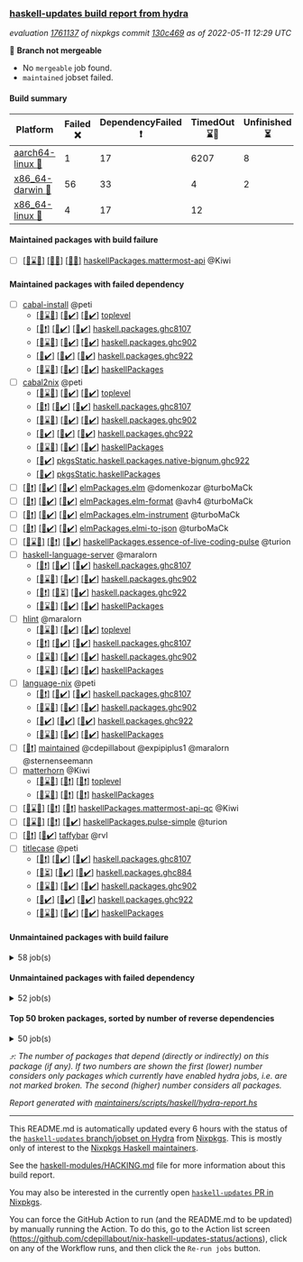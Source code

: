 ### [haskell-updates build report from hydra](https://hydra.nixos.org/jobset/nixpkgs/haskell-updates)
*evaluation [1761137](https://hydra.nixos.org/eval/1761137) of nixpkgs commit [130c469](https://github.com/NixOS/nixpkgs/commits/130c469a35d5535a731a4d3d516e78dd4ffb030b) as of 2022-05-11 12:29 UTC*

:red_circle: **Branch not mergeable**
  * No `mergeable` job found.
  * `maintained` jobset failed.

#### Build summary

 | Platform | Failed :x: | DependencyFailed :heavy_exclamation_mark: | TimedOut :hourglass::no_entry_sign: | Unfinished :hourglass_flowing_sand: | Success :heavy_check_mark: | 
 | --- | --- | --- | --- | --- | --- | 
 | [aarch64-linux :iphone:](https://hydra.nixos.org/eval/1761137?filter=.aarch64-linux) | 1 | 17 | 6207 | 8 | 73 | 
 | [x86_64-darwin :apple:](https://hydra.nixos.org/eval/1761137?filter=.x86_64-darwin) | 56 | 33 | 4 | 2 | 6128 | 
 | [x86_64-linux :penguin:](https://hydra.nixos.org/eval/1761137?filter=.x86_64-linux) | 4 | 17 | 12 |  | 6275 | 
#### Maintained packages with build failure
- [ ] [[:iphone::hourglass::no_entry_sign:]](https://hydra.nixos.org/build/176338154) [[:apple::x:]](https://hydra.nixos.org/build/176332888) [[:penguin::x:]](https://hydra.nixos.org/build/176332637) [haskellPackages.mattermost-api](https://hydra.nixos.org/eval/1761137?filter=haskellPackages.mattermost-api) @Kiwi
#### Maintained packages with failed dependency
- [ ] [cabal-install](https://hydra.nixos.org/eval/1761137?filter=cabal-install) @peti
  - [[:iphone::hourglass::no_entry_sign:]](https://hydra.nixos.org/build/176339320) [[:apple::heavy_check_mark:]](https://hydra.nixos.org/build/176336361) [[:penguin::heavy_check_mark:]](https://hydra.nixos.org/build/176337876) [toplevel](https://hydra.nixos.org/eval/1761137?filter=cabal-install)
  - [[:iphone::heavy_exclamation_mark:]](https://hydra.nixos.org/build/176347679) [[:apple::heavy_check_mark:]](https://hydra.nixos.org/build/176345673) [[:penguin::heavy_check_mark:]](https://hydra.nixos.org/build/176337904) [haskell.packages.ghc8107](https://hydra.nixos.org/eval/1761137?filter=haskell.packages.ghc8107.cabal-install)
  - [[:iphone::hourglass::no_entry_sign:]](https://hydra.nixos.org/build/176343765) [[:apple::heavy_check_mark:]](https://hydra.nixos.org/build/176345590) [[:penguin::heavy_check_mark:]](https://hydra.nixos.org/build/176347631) [haskell.packages.ghc902](https://hydra.nixos.org/eval/1761137?filter=haskell.packages.ghc902.cabal-install)
  - [[:iphone::heavy_check_mark:]](https://hydra.nixos.org/build/176345249) [[:apple::heavy_check_mark:]](https://hydra.nixos.org/build/176347023) [[:penguin::heavy_check_mark:]](https://hydra.nixos.org/build/176341914) [haskell.packages.ghc922](https://hydra.nixos.org/eval/1761137?filter=haskell.packages.ghc922.cabal-install)
  - [[:iphone::hourglass::no_entry_sign:]](https://hydra.nixos.org/build/176341809) [[:apple::heavy_check_mark:]](https://hydra.nixos.org/build/176335090) [[:penguin::heavy_check_mark:]](https://hydra.nixos.org/build/176348292) [haskellPackages](https://hydra.nixos.org/eval/1761137?filter=haskellPackages.cabal-install)
- [ ] [cabal2nix](https://hydra.nixos.org/eval/1761137?filter=cabal2nix) @peti
  - [[:iphone::hourglass::no_entry_sign:]](https://hydra.nixos.org/build/176338995) [[:apple::heavy_check_mark:]](https://hydra.nixos.org/build/176338620) [[:penguin::heavy_check_mark:]](https://hydra.nixos.org/build/176344414) [toplevel](https://hydra.nixos.org/eval/1761137?filter=cabal2nix)
  - [[:iphone::heavy_exclamation_mark:]](https://hydra.nixos.org/build/176330312) [[:apple::heavy_check_mark:]](https://hydra.nixos.org/build/176338728) [[:penguin::heavy_check_mark:]](https://hydra.nixos.org/build/176337600) [haskell.packages.ghc8107](https://hydra.nixos.org/eval/1761137?filter=haskell.packages.ghc8107.cabal2nix)
  - [[:iphone::hourglass::no_entry_sign:]](https://hydra.nixos.org/build/176342820) [[:apple::heavy_check_mark:]](https://hydra.nixos.org/build/176348039) [[:penguin::heavy_check_mark:]](https://hydra.nixos.org/build/176346966) [haskell.packages.ghc902](https://hydra.nixos.org/eval/1761137?filter=haskell.packages.ghc902.cabal2nix)
  - [[:iphone::heavy_check_mark:]](https://hydra.nixos.org/build/176338584) [[:apple::heavy_check_mark:]](https://hydra.nixos.org/build/176343542) [[:penguin::heavy_check_mark:]](https://hydra.nixos.org/build/176330387) [haskell.packages.ghc922](https://hydra.nixos.org/eval/1761137?filter=haskell.packages.ghc922.cabal2nix)
  - [[:iphone::hourglass::no_entry_sign:]](https://hydra.nixos.org/build/176334283) [[:apple::heavy_check_mark:]](https://hydra.nixos.org/build/176337792) [[:penguin::heavy_check_mark:]](https://hydra.nixos.org/build/176344569) [haskellPackages](https://hydra.nixos.org/eval/1761137?filter=haskellPackages.cabal2nix)
  -   [[:penguin::heavy_check_mark:]](https://hydra.nixos.org/build/176345092) [pkgsStatic.haskell.packages.native-bignum.ghc922](https://hydra.nixos.org/eval/1761137?filter=pkgsStatic.haskell.packages.native-bignum.ghc922.cabal2nix)
  -   [[:penguin::heavy_check_mark:]](https://hydra.nixos.org/build/176331153) [pkgsStatic.haskellPackages](https://hydra.nixos.org/eval/1761137?filter=pkgsStatic.haskellPackages.cabal2nix)
- [ ] [[:iphone::heavy_exclamation_mark:]](https://hydra.nixos.org/build/176330483) [[:apple::heavy_check_mark:]](https://hydra.nixos.org/build/176343202) [[:penguin::heavy_check_mark:]](https://hydra.nixos.org/build/176337405) [elmPackages.elm](https://hydra.nixos.org/eval/1761137?filter=elmPackages.elm) @domenkozar @turboMaCk
- [ ] [[:iphone::heavy_exclamation_mark:]](https://hydra.nixos.org/build/176336785) [[:apple::heavy_check_mark:]](https://hydra.nixos.org/build/176338992) [[:penguin::heavy_check_mark:]](https://hydra.nixos.org/build/176330568) [elmPackages.elm-format](https://hydra.nixos.org/eval/1761137?filter=elmPackages.elm-format) @avh4 @turboMaCk
- [ ] [[:iphone::heavy_exclamation_mark:]](https://hydra.nixos.org/build/176336358) [[:apple::heavy_check_mark:]](https://hydra.nixos.org/build/176334990) [[:penguin::heavy_check_mark:]](https://hydra.nixos.org/build/176347661) [elmPackages.elm-instrument](https://hydra.nixos.org/eval/1761137?filter=elmPackages.elm-instrument) @turboMaCk
- [ ] [[:iphone::heavy_exclamation_mark:]](https://hydra.nixos.org/build/176345690) [[:apple::heavy_check_mark:]](https://hydra.nixos.org/build/176337503) [[:penguin::heavy_check_mark:]](https://hydra.nixos.org/build/176332330) [elmPackages.elmi-to-json](https://hydra.nixos.org/eval/1761137?filter=elmPackages.elmi-to-json) @turboMaCk
- [ ] [[:iphone::hourglass::no_entry_sign:]](https://hydra.nixos.org/build/176346186) [[:apple::heavy_exclamation_mark:]](https://hydra.nixos.org/build/176341577) [[:penguin::heavy_check_mark:]](https://hydra.nixos.org/build/176338688) [haskellPackages.essence-of-live-coding-pulse](https://hydra.nixos.org/eval/1761137?filter=haskellPackages.essence-of-live-coding-pulse) @turion
- [ ] [haskell-language-server](https://hydra.nixos.org/eval/1761137?filter=haskell-language-server) @maralorn
  - [[:iphone::heavy_exclamation_mark:]](https://hydra.nixos.org/build/176331885) [[:apple::heavy_check_mark:]](https://hydra.nixos.org/build/176330771) [[:penguin::heavy_check_mark:]](https://hydra.nixos.org/build/176338426) [haskell.packages.ghc8107](https://hydra.nixos.org/eval/1761137?filter=haskell.packages.ghc8107.haskell-language-server)
  - [[:iphone::hourglass::no_entry_sign:]](https://hydra.nixos.org/build/176344964) [[:apple::heavy_check_mark:]](https://hydra.nixos.org/build/176340047) [[:penguin::heavy_check_mark:]](https://hydra.nixos.org/build/176348523) [haskell.packages.ghc902](https://hydra.nixos.org/eval/1761137?filter=haskell.packages.ghc902.haskell-language-server)
  - [[:iphone::heavy_exclamation_mark:]](https://hydra.nixos.org/build/176342013) [[:apple::hourglass_flowing_sand:]](https://hydra.nixos.org/build/176333124) [[:penguin::heavy_check_mark:]](https://hydra.nixos.org/build/176343063) [haskell.packages.ghc922](https://hydra.nixos.org/eval/1761137?filter=haskell.packages.ghc922.haskell-language-server)
  - [[:iphone::hourglass::no_entry_sign:]](https://hydra.nixos.org/build/176336932) [[:apple::heavy_check_mark:]](https://hydra.nixos.org/build/176335485) [[:penguin::heavy_check_mark:]](https://hydra.nixos.org/build/176345039) [haskellPackages](https://hydra.nixos.org/eval/1761137?filter=haskellPackages.haskell-language-server)
- [ ] [hlint](https://hydra.nixos.org/eval/1761137?filter=hlint) @maralorn
  - [[:iphone::hourglass::no_entry_sign:]](https://hydra.nixos.org/build/176343562) [[:apple::heavy_check_mark:]](https://hydra.nixos.org/build/176337300) [[:penguin::heavy_check_mark:]](https://hydra.nixos.org/build/176339704) [toplevel](https://hydra.nixos.org/eval/1761137?filter=hlint)
  - [[:iphone::heavy_exclamation_mark:]](https://hydra.nixos.org/build/176332128) [[:apple::heavy_check_mark:]](https://hydra.nixos.org/build/176342399) [[:penguin::heavy_check_mark:]](https://hydra.nixos.org/build/176334206) [haskell.packages.ghc8107](https://hydra.nixos.org/eval/1761137?filter=haskell.packages.ghc8107.hlint)
  - [[:iphone::hourglass::no_entry_sign:]](https://hydra.nixos.org/build/176348404) [[:apple::heavy_check_mark:]](https://hydra.nixos.org/build/176335082) [[:penguin::heavy_check_mark:]](https://hydra.nixos.org/build/176343521) [haskell.packages.ghc902](https://hydra.nixos.org/eval/1761137?filter=haskell.packages.ghc902.hlint)
  - [[:iphone::hourglass::no_entry_sign:]](https://hydra.nixos.org/build/176336590) [[:apple::heavy_check_mark:]](https://hydra.nixos.org/build/176339816) [[:penguin::heavy_check_mark:]](https://hydra.nixos.org/build/176338609) [haskellPackages](https://hydra.nixos.org/eval/1761137?filter=haskellPackages.hlint)
- [ ] [language-nix](https://hydra.nixos.org/eval/1761137?filter=language-nix) @peti
  - [[:iphone::heavy_exclamation_mark:]](https://hydra.nixos.org/build/176347237) [[:apple::heavy_check_mark:]](https://hydra.nixos.org/build/176333372) [[:penguin::heavy_check_mark:]](https://hydra.nixos.org/build/176341262) [haskell.packages.ghc8107](https://hydra.nixos.org/eval/1761137?filter=haskell.packages.ghc8107.language-nix)
  - [[:iphone::hourglass::no_entry_sign:]](https://hydra.nixos.org/build/176342758) [[:apple::heavy_check_mark:]](https://hydra.nixos.org/build/176332022) [[:penguin::heavy_check_mark:]](https://hydra.nixos.org/build/176337521) [haskell.packages.ghc902](https://hydra.nixos.org/eval/1761137?filter=haskell.packages.ghc902.language-nix)
  - [[:iphone::heavy_check_mark:]](https://hydra.nixos.org/build/176330672) [[:apple::heavy_check_mark:]](https://hydra.nixos.org/build/176344789) [[:penguin::heavy_check_mark:]](https://hydra.nixos.org/build/176347357) [haskell.packages.ghc922](https://hydra.nixos.org/eval/1761137?filter=haskell.packages.ghc922.language-nix)
  - [[:iphone::hourglass::no_entry_sign:]](https://hydra.nixos.org/build/176347551) [[:apple::heavy_check_mark:]](https://hydra.nixos.org/build/176337933) [[:penguin::heavy_check_mark:]](https://hydra.nixos.org/build/176347337) [haskellPackages](https://hydra.nixos.org/eval/1761137?filter=haskellPackages.language-nix)
- [ ] [[:penguin::heavy_exclamation_mark:]](https://hydra.nixos.org/build/176346318) [maintained](https://hydra.nixos.org/eval/1761137?filter=maintained) @cdepillabout @expipiplus1 @maralorn @sternenseemann
- [ ] [matterhorn](https://hydra.nixos.org/eval/1761137?filter=matterhorn) @Kiwi
  - [[:iphone::hourglass::no_entry_sign:]](https://hydra.nixos.org/build/176340840) [[:apple::heavy_exclamation_mark:]](https://hydra.nixos.org/build/176347410) [[:penguin::heavy_exclamation_mark:]](https://hydra.nixos.org/build/176332460) [toplevel](https://hydra.nixos.org/eval/1761137?filter=matterhorn)
  - [[:iphone::hourglass::no_entry_sign:]](https://hydra.nixos.org/build/176347586) [[:apple::heavy_exclamation_mark:]](https://hydra.nixos.org/build/176331063) [[:penguin::heavy_exclamation_mark:]](https://hydra.nixos.org/build/176336814) [haskellPackages](https://hydra.nixos.org/eval/1761137?filter=haskellPackages.matterhorn)
- [ ] [[:iphone::hourglass::no_entry_sign:]](https://hydra.nixos.org/build/176341316) [[:apple::heavy_exclamation_mark:]](https://hydra.nixos.org/build/176338398) [[:penguin::heavy_exclamation_mark:]](https://hydra.nixos.org/build/176346340) [haskellPackages.mattermost-api-qc](https://hydra.nixos.org/eval/1761137?filter=haskellPackages.mattermost-api-qc) @Kiwi
- [ ] [[:iphone::hourglass::no_entry_sign:]](https://hydra.nixos.org/build/176331010) [[:apple::heavy_exclamation_mark:]](https://hydra.nixos.org/build/176347714) [[:penguin::heavy_check_mark:]](https://hydra.nixos.org/build/176348255) [haskellPackages.pulse-simple](https://hydra.nixos.org/eval/1761137?filter=haskellPackages.pulse-simple) @turion
- [ ] [[:iphone::heavy_exclamation_mark:]](https://hydra.nixos.org/build/176348552) [[:penguin::heavy_check_mark:]](https://hydra.nixos.org/build/176331790) [taffybar](https://hydra.nixos.org/eval/1761137?filter=taffybar) @rvl
- [ ] [titlecase](https://hydra.nixos.org/eval/1761137?filter=titlecase) @peti
  - [[:iphone::heavy_exclamation_mark:]](https://hydra.nixos.org/build/176338456) [[:apple::heavy_check_mark:]](https://hydra.nixos.org/build/176347176) [[:penguin::heavy_check_mark:]](https://hydra.nixos.org/build/176339773) [haskell.packages.ghc8107](https://hydra.nixos.org/eval/1761137?filter=haskell.packages.ghc8107.titlecase)
  - [[:iphone::hourglass_flowing_sand:]](https://hydra.nixos.org/build/176336899) [[:apple::heavy_check_mark:]](https://hydra.nixos.org/build/176341387) [[:penguin::heavy_check_mark:]](https://hydra.nixos.org/build/176333593) [haskell.packages.ghc884](https://hydra.nixos.org/eval/1761137?filter=haskell.packages.ghc884.titlecase)
  - [[:iphone::hourglass::no_entry_sign:]](https://hydra.nixos.org/build/176347587) [[:apple::heavy_check_mark:]](https://hydra.nixos.org/build/176339189) [[:penguin::heavy_check_mark:]](https://hydra.nixos.org/build/176335665) [haskell.packages.ghc902](https://hydra.nixos.org/eval/1761137?filter=haskell.packages.ghc902.titlecase)
  - [[:iphone::heavy_check_mark:]](https://hydra.nixos.org/build/176336011) [[:apple::heavy_check_mark:]](https://hydra.nixos.org/build/176330591) [[:penguin::heavy_check_mark:]](https://hydra.nixos.org/build/176331935) [haskell.packages.ghc922](https://hydra.nixos.org/eval/1761137?filter=haskell.packages.ghc922.titlecase)
  - [[:iphone::hourglass::no_entry_sign:]](https://hydra.nixos.org/build/176345975) [[:apple::heavy_check_mark:]](https://hydra.nixos.org/build/176344888) [[:penguin::heavy_check_mark:]](https://hydra.nixos.org/build/176336556) [haskellPackages](https://hydra.nixos.org/eval/1761137?filter=haskellPackages.titlecase)
#### Unmaintained packages with build failure
<details><summary>58 job(s) </summary>

- [ ] [[:iphone::hourglass::no_entry_sign:]](https://hydra.nixos.org/build/176330774) [[:apple::x:]](https://hydra.nixos.org/build/176336159) [[:penguin::heavy_check_mark:]](https://hydra.nixos.org/build/176338235) [haskellPackages.di-core](https://hydra.nixos.org/eval/1761137?filter=haskellPackages.di-core)  :arrow_heading_up: 8 | 11
- [ ] [[:iphone::hourglass::no_entry_sign:]](https://hydra.nixos.org/build/176342291) [[:apple::x:]](https://hydra.nixos.org/build/176340114) [[:penguin::heavy_check_mark:]](https://hydra.nixos.org/build/176339691) [haskellPackages.free-vector-spaces](https://hydra.nixos.org/eval/1761137?filter=haskellPackages.free-vector-spaces)  :arrow_heading_up: 1 | 7
- [ ] [[:iphone::hourglass::no_entry_sign:]](https://hydra.nixos.org/build/176330296) [[:apple::heavy_check_mark:]](https://hydra.nixos.org/build/176343548) [[:penguin::x:]](https://hydra.nixos.org/build/176336948) [haskellPackages.invertible](https://hydra.nixos.org/eval/1761137?filter=haskellPackages.invertible)  :arrow_heading_up: 1 | 5
- [ ] [[:iphone::hourglass::no_entry_sign:]](https://hydra.nixos.org/build/176344890) [[:apple::x:]](https://hydra.nixos.org/build/176348741) [[:penguin::heavy_check_mark:]](https://hydra.nixos.org/build/176333564) [haskellPackages.easytensor](https://hydra.nixos.org/eval/1761137?filter=haskellPackages.easytensor)  :arrow_heading_up: 1 | 1
- [ ] [[:iphone::hourglass::no_entry_sign:]](https://hydra.nixos.org/build/176338566) [[:apple::x:]](https://hydra.nixos.org/build/176333846) [[:penguin::heavy_check_mark:]](https://hydra.nixos.org/build/176338889) [haskellPackages.grab](https://hydra.nixos.org/eval/1761137?filter=haskellPackages.grab)  :arrow_heading_up: 1 | 1
- [ ] [[:iphone::hourglass::no_entry_sign:]](https://hydra.nixos.org/build/176330171) [[:apple::heavy_check_mark:]](https://hydra.nixos.org/build/176341192) [[:penguin::x:]](https://hydra.nixos.org/build/176338885) [haskellPackages.kazura-queue](https://hydra.nixos.org/eval/1761137?filter=haskellPackages.kazura-queue)  :arrow_heading_up: 1 | 1
- [ ] [[:iphone::hourglass::no_entry_sign:]](https://hydra.nixos.org/build/176347733) [[:apple::x:]](https://hydra.nixos.org/build/176331111) [[:penguin::heavy_check_mark:]](https://hydra.nixos.org/build/176333701) [haskellPackages.keep-alive](https://hydra.nixos.org/eval/1761137?filter=haskellPackages.keep-alive)  :arrow_heading_up: 1 | 1
- [ ] [[:iphone::hourglass::no_entry_sign:]](https://hydra.nixos.org/build/176344289) [[:apple::x:]](https://hydra.nixos.org/build/176342532) [[:penguin::heavy_check_mark:]](https://hydra.nixos.org/build/176330750) [haskellPackages.postgresql-syntax](https://hydra.nixos.org/eval/1761137?filter=haskellPackages.postgresql-syntax)  :arrow_heading_up: 1 | 1
- [ ] [[:iphone::hourglass::no_entry_sign:]](https://hydra.nixos.org/build/176346122) [[:apple::x:]](https://hydra.nixos.org/build/176347913) [[:penguin::heavy_check_mark:]](https://hydra.nixos.org/build/176346030) [haskellPackages.zip](https://hydra.nixos.org/eval/1761137?filter=haskellPackages.zip)  :arrow_heading_up: 0 | 5
- [ ] [[:iphone::hourglass::no_entry_sign:]](https://hydra.nixos.org/build/176337930) [[:apple::x:]](https://hydra.nixos.org/build/176334979) [[:penguin::heavy_check_mark:]](https://hydra.nixos.org/build/176332151) [haskellPackages.PyF](https://hydra.nixos.org/eval/1761137?filter=haskellPackages.PyF)  :arrow_heading_up: 0 | 4
- [ ] [[:iphone::hourglass::no_entry_sign:]](https://hydra.nixos.org/build/176346341) [[:apple::x:]](https://hydra.nixos.org/build/176337638) [[:penguin::heavy_check_mark:]](https://hydra.nixos.org/build/176344418) [haskellPackages.hmidi](https://hydra.nixos.org/eval/1761137?filter=haskellPackages.hmidi)  :arrow_heading_up: 0 | 4
- [ ] [[:iphone::hourglass::no_entry_sign:]](https://hydra.nixos.org/build/176332834) [[:apple::x:]](https://hydra.nixos.org/build/176340336) [[:penguin::heavy_check_mark:]](https://hydra.nixos.org/build/176340177) [haskellPackages.posix-socket](https://hydra.nixos.org/eval/1761137?filter=haskellPackages.posix-socket)  :arrow_heading_up: 0 | 2
- [ ] [[:iphone::hourglass::no_entry_sign:]](https://hydra.nixos.org/build/176330938) [[:apple::x:]](https://hydra.nixos.org/build/176347175) [[:penguin::heavy_check_mark:]](https://hydra.nixos.org/build/176336603) [haskellPackages.gi-gdkx11](https://hydra.nixos.org/eval/1761137?filter=haskellPackages.gi-gdkx11)  :arrow_heading_up: 0 | 1
- [ ] [[:iphone::hourglass::no_entry_sign:]](https://hydra.nixos.org/build/176339302) [[:apple::x:]](https://hydra.nixos.org/build/176345268) [[:penguin::heavy_check_mark:]](https://hydra.nixos.org/build/176341023) [haskellPackages.hamid](https://hydra.nixos.org/eval/1761137?filter=haskellPackages.hamid)  :arrow_heading_up: 0 | 1
- [ ] [[:iphone::hourglass::no_entry_sign:]](https://hydra.nixos.org/build/176340032) [[:apple::x:]](https://hydra.nixos.org/build/176333290) [[:penguin::heavy_check_mark:]](https://hydra.nixos.org/build/176348580) [haskellPackages.hmatrix-morpheus](https://hydra.nixos.org/eval/1761137?filter=haskellPackages.hmatrix-morpheus)  :arrow_heading_up: 0 | 1
- [ ] [[:iphone::hourglass::no_entry_sign:]](https://hydra.nixos.org/build/176331526) [[:apple::x:]](https://hydra.nixos.org/build/176338473) [[:penguin::heavy_check_mark:]](https://hydra.nixos.org/build/176334343) [haskellPackages.huckleberry](https://hydra.nixos.org/eval/1761137?filter=haskellPackages.huckleberry)  :arrow_heading_up: 0 | 1
- [ ] [[:iphone::hourglass::no_entry_sign:]](https://hydra.nixos.org/build/176346325) [[:apple::x:]](https://hydra.nixos.org/build/176346937) [[:penguin::heavy_check_mark:]](https://hydra.nixos.org/build/176344667) [haskellPackages.openal-ffi](https://hydra.nixos.org/eval/1761137?filter=haskellPackages.openal-ffi)  :arrow_heading_up: 0 | 1
- [ ] [[:iphone::hourglass::no_entry_sign:]](https://hydra.nixos.org/build/176338184) [[:apple::x:]](https://hydra.nixos.org/build/176340286) [[:penguin::heavy_check_mark:]](https://hydra.nixos.org/build/176344753) [haskellPackages.select](https://hydra.nixos.org/eval/1761137?filter=haskellPackages.select)  :arrow_heading_up: 0 | 1
- [ ] [[:iphone::hourglass::no_entry_sign:]](https://hydra.nixos.org/build/176341842) [[:apple::x:]](https://hydra.nixos.org/build/176333495) [[:penguin::heavy_check_mark:]](https://hydra.nixos.org/build/176335523) [haskellPackages.sysinfo](https://hydra.nixos.org/eval/1761137?filter=haskellPackages.sysinfo)  :arrow_heading_up: 0 | 1
- [ ] [[:iphone::hourglass::no_entry_sign:]](https://hydra.nixos.org/build/176342381) [[:apple::x:]](https://hydra.nixos.org/build/176341508) [[:penguin::heavy_check_mark:]](https://hydra.nixos.org/build/176347263) [haskellPackages.FractalArt](https://hydra.nixos.org/eval/1761137?filter=haskellPackages.FractalArt) 
- [ ] [[:iphone::hourglass::no_entry_sign:]](https://hydra.nixos.org/build/176347303) [[:apple::x:]](https://hydra.nixos.org/build/176334551) [[:penguin::hourglass::no_entry_sign:]](https://hydra.nixos.org/build/176339119) [haskellPackages.bindings-common](https://hydra.nixos.org/eval/1761137?filter=haskellPackages.bindings-common) 
- [ ] [[:iphone::hourglass::no_entry_sign:]](https://hydra.nixos.org/build/176341973) [[:apple::x:]](https://hydra.nixos.org/build/176333812) [[:penguin::heavy_check_mark:]](https://hydra.nixos.org/build/176346814) [haskellPackages.chiphunk](https://hydra.nixos.org/eval/1761137?filter=haskellPackages.chiphunk) 
- [ ] [[:iphone::hourglass::no_entry_sign:]](https://hydra.nixos.org/build/176331520) [[:apple::x:]](https://hydra.nixos.org/build/176337597) [[:penguin::heavy_check_mark:]](https://hydra.nixos.org/build/176337305) [haskellPackages.diskhash](https://hydra.nixos.org/eval/1761137?filter=haskellPackages.diskhash) 
- [ ] [[:iphone::hourglass::no_entry_sign:]](https://hydra.nixos.org/build/176341967) [[:apple::x:]](https://hydra.nixos.org/build/176347698) [[:penguin::heavy_check_mark:]](https://hydra.nixos.org/build/176344188) [haskellPackages.epub-tools](https://hydra.nixos.org/eval/1761137?filter=haskellPackages.epub-tools) 
- [ ] [[:iphone::hourglass::no_entry_sign:]](https://hydra.nixos.org/build/176344993) [[:apple::x:]](https://hydra.nixos.org/build/176345873) [[:penguin::heavy_check_mark:]](https://hydra.nixos.org/build/176333987) [haskellPackages.fudgets](https://hydra.nixos.org/eval/1761137?filter=haskellPackages.fudgets) 
- [ ] [[:iphone::hourglass::no_entry_sign:]](https://hydra.nixos.org/build/176329749) [[:apple::x:]](https://hydra.nixos.org/build/176334468) [[:penguin::heavy_check_mark:]](https://hydra.nixos.org/build/176341905) [haskellPackages.gerrit](https://hydra.nixos.org/eval/1761137?filter=haskellPackages.gerrit) 
- [ ] [[:iphone::hourglass::no_entry_sign:]](https://hydra.nixos.org/build/176336234) [[:apple::x:]](https://hydra.nixos.org/build/176344396) [[:penguin::heavy_check_mark:]](https://hydra.nixos.org/build/176343033) [haskellPackages.ghc-gc-hook](https://hydra.nixos.org/eval/1761137?filter=haskellPackages.ghc-gc-hook) 
- [ ] [[:apple::x:]](https://hydra.nixos.org/build/176336664) [haskellPackages.gi-gtkosxapplication](https://hydra.nixos.org/eval/1761137?filter=haskellPackages.gi-gtkosxapplication) 
- [ ] [[:apple::x:]](https://hydra.nixos.org/build/176346874) [haskellPackages.gtk-mac-integration](https://hydra.nixos.org/eval/1761137?filter=haskellPackages.gtk-mac-integration) 
- [ ] [[:iphone::hourglass::no_entry_sign:]](https://hydra.nixos.org/build/176340717) [[:apple::x:]](https://hydra.nixos.org/build/176334425) [[:penguin::heavy_check_mark:]](https://hydra.nixos.org/build/176344446) [haskellPackages.gtk-traymanager](https://hydra.nixos.org/eval/1761137?filter=haskellPackages.gtk-traymanager) 
- [ ] [[:apple::x:]](https://hydra.nixos.org/build/176330084) [haskellPackages.gtk3-mac-integration](https://hydra.nixos.org/eval/1761137?filter=haskellPackages.gtk3-mac-integration) 
- [ ] [[:iphone::hourglass::no_entry_sign:]](https://hydra.nixos.org/build/176337728) [[:apple::x:]](https://hydra.nixos.org/build/176345789) [[:penguin::heavy_check_mark:]](https://hydra.nixos.org/build/176332039) [haskellPackages.hid](https://hydra.nixos.org/eval/1761137?filter=haskellPackages.hid) 
- [ ] [[:iphone::hourglass::no_entry_sign:]](https://hydra.nixos.org/build/176341980) [[:apple::x:]](https://hydra.nixos.org/build/176331213) [[:penguin::heavy_check_mark:]](https://hydra.nixos.org/build/176332932) [haskellPackages.hinotify-conduit](https://hydra.nixos.org/eval/1761137?filter=haskellPackages.hinotify-conduit) 
- [ ] [[:iphone::hourglass::no_entry_sign:]](https://hydra.nixos.org/build/176346841) [[:apple::x:]](https://hydra.nixos.org/build/176329730) [[:penguin::heavy_check_mark:]](https://hydra.nixos.org/build/176335204) [haskellPackages.hssh](https://hydra.nixos.org/eval/1761137?filter=haskellPackages.hssh) 
- [ ] [[:iphone::hourglass::no_entry_sign:]](https://hydra.nixos.org/build/176338675) [[:apple::x:]](https://hydra.nixos.org/build/176345353) [[:penguin::heavy_check_mark:]](https://hydra.nixos.org/build/176346249) [haskellPackages.hsshellscript](https://hydra.nixos.org/eval/1761137?filter=haskellPackages.hsshellscript) 
- [ ] [[:iphone::hourglass::no_entry_sign:]](https://hydra.nixos.org/build/176334229) [[:apple::x:]](https://hydra.nixos.org/build/176346509) [[:penguin::heavy_check_mark:]](https://hydra.nixos.org/build/176343443) [haskellPackages.hssourceinfo](https://hydra.nixos.org/eval/1761137?filter=haskellPackages.hssourceinfo) 
- [ ] [[:iphone::hourglass::no_entry_sign:]](https://hydra.nixos.org/build/176342150) [[:apple::x:]](https://hydra.nixos.org/build/176346933) [[:penguin::heavy_check_mark:]](https://hydra.nixos.org/build/176347690) [haskellPackages.ipcvar](https://hydra.nixos.org/eval/1761137?filter=haskellPackages.ipcvar) 
- [ ] [[:apple::x:]](https://hydra.nixos.org/build/176330329) [haskellPackages.kqueue](https://hydra.nixos.org/eval/1761137?filter=haskellPackages.kqueue) 
- [ ] [[:iphone::hourglass::no_entry_sign:]](https://hydra.nixos.org/build/176336199) [[:apple::x:]](https://hydra.nixos.org/build/176338953) [[:penguin::heavy_check_mark:]](https://hydra.nixos.org/build/176344672) [haskellPackages.linux-framebuffer](https://hydra.nixos.org/eval/1761137?filter=haskellPackages.linux-framebuffer) 
- [ ] [[:iphone::hourglass::no_entry_sign:]](https://hydra.nixos.org/build/176347450) [[:apple::x:]](https://hydra.nixos.org/build/176339087) [[:penguin::x:]](https://hydra.nixos.org/build/176342731) [haskellPackages.lucid2](https://hydra.nixos.org/eval/1761137?filter=haskellPackages.lucid2) 
- [ ] [[:iphone::hourglass::no_entry_sign:]](https://hydra.nixos.org/build/176347717) [[:apple::x:]](https://hydra.nixos.org/build/176343109) [[:penguin::heavy_check_mark:]](https://hydra.nixos.org/build/176334726) [haskellPackages.mediawiki2latex](https://hydra.nixos.org/eval/1761137?filter=haskellPackages.mediawiki2latex) 
- [ ] [[:iphone::hourglass::no_entry_sign:]](https://hydra.nixos.org/build/176337570) [[:apple::x:]](https://hydra.nixos.org/build/176334323) [[:penguin::heavy_check_mark:]](https://hydra.nixos.org/build/176336820) [haskellPackages.mercury-api](https://hydra.nixos.org/eval/1761137?filter=haskellPackages.mercury-api) 
- [ ] [[:iphone::hourglass::no_entry_sign:]](https://hydra.nixos.org/build/176331626) [[:apple::x:]](https://hydra.nixos.org/build/176329940) [[:penguin::heavy_check_mark:]](https://hydra.nixos.org/build/176332079) [haskellPackages.nano-cryptr](https://hydra.nixos.org/eval/1761137?filter=haskellPackages.nano-cryptr) 
- [ ] [[:iphone::hourglass::no_entry_sign:]](https://hydra.nixos.org/build/176347538) [[:apple::x:]](https://hydra.nixos.org/build/176330020) [[:penguin::heavy_check_mark:]](https://hydra.nixos.org/build/176332756) [haskellPackages.persistent-pagination](https://hydra.nixos.org/eval/1761137?filter=haskellPackages.persistent-pagination) 
- [ ] [[:iphone::hourglass::no_entry_sign:]](https://hydra.nixos.org/build/176334675) [[:apple::x:]](https://hydra.nixos.org/build/176334511) [[:penguin::heavy_check_mark:]](https://hydra.nixos.org/build/176347509) [haskellPackages.phatsort](https://hydra.nixos.org/eval/1761137?filter=haskellPackages.phatsort) 
- [ ] [[:iphone::hourglass::no_entry_sign:]](https://hydra.nixos.org/build/176334647) [[:apple::x:]](https://hydra.nixos.org/build/176335291) [[:penguin::heavy_check_mark:]](https://hydra.nixos.org/build/176335759) [haskellPackages.ping-wrapper](https://hydra.nixos.org/eval/1761137?filter=haskellPackages.ping-wrapper) 
- [ ] [[:iphone::hourglass::no_entry_sign:]](https://hydra.nixos.org/build/176338454) [[:apple::x:]](https://hydra.nixos.org/build/176334969) [[:penguin::heavy_check_mark:]](https://hydra.nixos.org/build/176338849) [haskellPackages.posix-timer](https://hydra.nixos.org/eval/1761137?filter=haskellPackages.posix-timer) 
- [ ] [[:iphone::hourglass::no_entry_sign:]](https://hydra.nixos.org/build/176343906) [[:apple::x:]](https://hydra.nixos.org/build/176345613) [[:penguin::heavy_check_mark:]](https://hydra.nixos.org/build/176338626) [haskellPackages.pthread](https://hydra.nixos.org/eval/1761137?filter=haskellPackages.pthread) 
- [ ] [[:iphone::x:]](https://hydra.nixos.org/build/176331229) [[:apple::heavy_check_mark:]](https://hydra.nixos.org/build/176347897) [[:penguin::heavy_check_mark:]](https://hydra.nixos.org/build/176333257) [haskellPackages.risc386](https://hydra.nixos.org/eval/1761137?filter=haskellPackages.risc386) 
- [ ] [[:iphone::hourglass::no_entry_sign:]](https://hydra.nixos.org/build/176337065) [[:apple::x:]](https://hydra.nixos.org/build/176337121) [[:penguin::heavy_check_mark:]](https://hydra.nixos.org/build/176330726) [haskellPackages.sfml-audio](https://hydra.nixos.org/eval/1761137?filter=haskellPackages.sfml-audio) 
- [ ] [[:iphone::hourglass::no_entry_sign:]](https://hydra.nixos.org/build/176336350) [[:apple::x:]](https://hydra.nixos.org/build/176346129) [[:penguin::heavy_check_mark:]](https://hydra.nixos.org/build/176336990) [haskellPackages.shared-memory](https://hydra.nixos.org/eval/1761137?filter=haskellPackages.shared-memory) 
- [ ] [[:iphone::hourglass::no_entry_sign:]](https://hydra.nixos.org/build/176347026) [[:apple::x:]](https://hydra.nixos.org/build/176339825) [[:penguin::heavy_check_mark:]](https://hydra.nixos.org/build/176334336) [haskellPackages.skews](https://hydra.nixos.org/eval/1761137?filter=haskellPackages.skews) 
- [ ] [[:iphone::hourglass::no_entry_sign:]](https://hydra.nixos.org/build/176342609) [[:apple::x:]](https://hydra.nixos.org/build/176330308) [[:penguin::heavy_check_mark:]](https://hydra.nixos.org/build/176337018) [haskellPackages.slugify](https://hydra.nixos.org/eval/1761137?filter=haskellPackages.slugify) 
- [ ] [[:iphone::hourglass::no_entry_sign:]](https://hydra.nixos.org/build/176337742) [[:apple::x:]](https://hydra.nixos.org/build/176333285) [[:penguin::heavy_check_mark:]](https://hydra.nixos.org/build/176342097) [haskellPackages.tailfile-hinotify](https://hydra.nixos.org/eval/1761137?filter=haskellPackages.tailfile-hinotify) 
- [ ] [[:iphone::hourglass::no_entry_sign:]](https://hydra.nixos.org/build/176337886) [[:apple::x:]](https://hydra.nixos.org/build/176347804) [[:penguin::heavy_check_mark:]](https://hydra.nixos.org/build/176340435) [haskellPackages.xmonad-utils](https://hydra.nixos.org/eval/1761137?filter=haskellPackages.xmonad-utils) 
- [ ] [[:iphone::hourglass::no_entry_sign:]](https://hydra.nixos.org/build/176336504) [[:apple::x:]](https://hydra.nixos.org/build/176343101) [[:penguin::heavy_check_mark:]](https://hydra.nixos.org/build/176332710) [haskellPackages.yoga](https://hydra.nixos.org/eval/1761137?filter=haskellPackages.yoga) 
- [ ] [[:iphone::hourglass::no_entry_sign:]](https://hydra.nixos.org/build/176332978) [[:apple::x:]](https://hydra.nixos.org/build/176336523) [[:penguin::heavy_check_mark:]](https://hydra.nixos.org/build/176340266) [haskellPackages.zot](https://hydra.nixos.org/eval/1761137?filter=haskellPackages.zot) 
- [ ] [[:iphone::hourglass::no_entry_sign:]](https://hydra.nixos.org/build/176348655) [[:apple::x:]](https://hydra.nixos.org/build/176348163) [[:penguin::heavy_check_mark:]](https://hydra.nixos.org/build/176347600) [haskellPackages.zxcvbn-c](https://hydra.nixos.org/eval/1761137?filter=haskellPackages.zxcvbn-c) 
</details>

#### Unmaintained packages with failed dependency
<details><summary>52 job(s) </summary>

- [ ] [ghc-lib-parser-ex](https://hydra.nixos.org/eval/1761137?filter=ghc-lib-parser-ex)  :arrow_heading_up: 21 | 37
  - [[:iphone::heavy_exclamation_mark:]](https://hydra.nixos.org/build/176333412) [[:apple::heavy_check_mark:]](https://hydra.nixos.org/build/176329702) [[:penguin::heavy_check_mark:]](https://hydra.nixos.org/build/176331634) [haskell.packages.ghc8107](https://hydra.nixos.org/eval/1761137?filter=haskell.packages.ghc8107.ghc-lib-parser-ex)
  - [[:iphone::hourglass::no_entry_sign:]](https://hydra.nixos.org/build/176346951) [[:apple::heavy_check_mark:]](https://hydra.nixos.org/build/176338052) [[:penguin::heavy_check_mark:]](https://hydra.nixos.org/build/176331536) [haskell.packages.ghc902](https://hydra.nixos.org/eval/1761137?filter=haskell.packages.ghc902.ghc-lib-parser-ex)
  - [[:iphone::hourglass::no_entry_sign:]](https://hydra.nixos.org/build/176345462) [[:apple::heavy_check_mark:]](https://hydra.nixos.org/build/176332647) [[:penguin::heavy_check_mark:]](https://hydra.nixos.org/build/176345203) [haskellPackages](https://hydra.nixos.org/eval/1761137?filter=haskellPackages.ghc-lib-parser-ex)
- [ ] [[:iphone::hourglass::no_entry_sign:]](https://hydra.nixos.org/build/176337273) [[:apple::heavy_exclamation_mark:]](https://hydra.nixos.org/build/176348134) [[:penguin::heavy_check_mark:]](https://hydra.nixos.org/build/176334302) [haskellPackages.di-handle](https://hydra.nixos.org/eval/1761137?filter=haskellPackages.di-handle)  :arrow_heading_up: 6 | 9
- [ ] [[:iphone::hourglass::no_entry_sign:]](https://hydra.nixos.org/build/176334834) [[:apple::heavy_exclamation_mark:]](https://hydra.nixos.org/build/176342689) [[:penguin::heavy_check_mark:]](https://hydra.nixos.org/build/176340933) [haskellPackages.di-monad](https://hydra.nixos.org/eval/1761137?filter=haskellPackages.di-monad)  :arrow_heading_up: 6 | 9
- [ ] [[:iphone::hourglass::no_entry_sign:]](https://hydra.nixos.org/build/176341705) [[:apple::heavy_exclamation_mark:]](https://hydra.nixos.org/build/176337575) [[:penguin::heavy_check_mark:]](https://hydra.nixos.org/build/176346885) [haskellPackages.di-df1](https://hydra.nixos.org/eval/1761137?filter=haskellPackages.di-df1)  :arrow_heading_up: 5 | 8
- [ ] [[:iphone::hourglass::no_entry_sign:]](https://hydra.nixos.org/build/176335022) [[:apple::heavy_exclamation_mark:]](https://hydra.nixos.org/build/176339136) [[:penguin::heavy_check_mark:]](https://hydra.nixos.org/build/176331997) [haskellPackages.di-polysemy](https://hydra.nixos.org/eval/1761137?filter=haskellPackages.di-polysemy)  :arrow_heading_up: 1 | 4
- [ ] [hoogle](https://hydra.nixos.org/eval/1761137?filter=hoogle)  :arrow_heading_up: 1 | 2
  - [[:iphone::heavy_exclamation_mark:]](https://hydra.nixos.org/build/176337463) [[:apple::heavy_check_mark:]](https://hydra.nixos.org/build/176347915) [[:penguin::heavy_check_mark:]](https://hydra.nixos.org/build/176331586) [haskell.packages.ghc8107](https://hydra.nixos.org/eval/1761137?filter=haskell.packages.ghc8107.hoogle)
  - [[:iphone::hourglass::no_entry_sign:]](https://hydra.nixos.org/build/176342245) [[:apple::heavy_check_mark:]](https://hydra.nixos.org/build/176340339) [[:penguin::heavy_check_mark:]](https://hydra.nixos.org/build/176343190) [haskell.packages.ghc902](https://hydra.nixos.org/eval/1761137?filter=haskell.packages.ghc902.hoogle)
  - [[:iphone::heavy_exclamation_mark:]](https://hydra.nixos.org/build/176330856) [[:apple::heavy_check_mark:]](https://hydra.nixos.org/build/176345185) [[:penguin::heavy_check_mark:]](https://hydra.nixos.org/build/176339915) [haskell.packages.ghc922](https://hydra.nixos.org/eval/1761137?filter=haskell.packages.ghc922.hoogle)
  - [[:iphone::hourglass::no_entry_sign:]](https://hydra.nixos.org/build/176335502) [[:apple::heavy_check_mark:]](https://hydra.nixos.org/build/176339420) [[:penguin::heavy_check_mark:]](https://hydra.nixos.org/build/176335559) [haskellPackages](https://hydra.nixos.org/eval/1761137?filter=haskellPackages.hoogle)
- [ ] [[:iphone::hourglass::no_entry_sign:]](https://hydra.nixos.org/build/176346439) [[:penguin::heavy_exclamation_mark:]](https://hydra.nixos.org/build/176341281) [haskellPackages.hbro](https://hydra.nixos.org/eval/1761137?filter=haskellPackages.hbro)  :arrow_heading_up: 1 | 1
- [ ] [[:iphone::hourglass::no_entry_sign:]](https://hydra.nixos.org/build/176344254) [[:apple::heavy_exclamation_mark:]](https://hydra.nixos.org/build/176330487) [[:penguin::heavy_check_mark:]](https://hydra.nixos.org/build/176342909) [haskellPackages.moto](https://hydra.nixos.org/eval/1761137?filter=haskellPackages.moto)  :arrow_heading_up: 1 | 1
- [ ] [[:iphone::hourglass::no_entry_sign:]](https://hydra.nixos.org/build/176329967) [[:apple::heavy_exclamation_mark:]](https://hydra.nixos.org/build/176338927) [[:penguin::heavy_check_mark:]](https://hydra.nixos.org/build/176343872) [haskellPackages.wss-client](https://hydra.nixos.org/eval/1761137?filter=haskellPackages.wss-client)  :arrow_heading_up: 1 | 1
- [ ] [[:iphone::hourglass::no_entry_sign:]](https://hydra.nixos.org/build/176336118) [[:apple::heavy_exclamation_mark:]](https://hydra.nixos.org/build/176347160) [[:penguin::heavy_check_mark:]](https://hydra.nixos.org/build/176340942) [haskellPackages.di](https://hydra.nixos.org/eval/1761137?filter=haskellPackages.di)  :arrow_heading_up: 0 | 2
- [ ] [[:iphone::hourglass::no_entry_sign:]](https://hydra.nixos.org/build/176331204) [[:apple::heavy_exclamation_mark:]](https://hydra.nixos.org/build/176342579) [[:penguin::heavy_check_mark:]](https://hydra.nixos.org/build/176348262) [haskellPackages.dde](https://hydra.nixos.org/eval/1761137?filter=haskellPackages.dde)  :arrow_heading_up: 0 | 1
- [ ] [[:iphone::hourglass::no_entry_sign:]](https://hydra.nixos.org/build/176347180) [[:apple::heavy_check_mark:]](https://hydra.nixos.org/build/176335528) [[:penguin::heavy_exclamation_mark:]](https://hydra.nixos.org/build/176339848) [haskellPackages.invertible-hxt](https://hydra.nixos.org/eval/1761137?filter=haskellPackages.invertible-hxt)  :arrow_heading_up: 0 | 1
- [ ] [[:iphone::hourglass::no_entry_sign:]](https://hydra.nixos.org/build/176332077) [[:apple::heavy_exclamation_mark:]](https://hydra.nixos.org/build/176348650) [[:penguin::heavy_check_mark:]](https://hydra.nixos.org/build/176334952) [haskellPackages.pulseaudio](https://hydra.nixos.org/eval/1761137?filter=haskellPackages.pulseaudio)  :arrow_heading_up: 0 | 1
- [ ] [[:iphone::hourglass::no_entry_sign:]](https://hydra.nixos.org/build/176343639) [[:apple::heavy_exclamation_mark:]](https://hydra.nixos.org/build/176343662) [[:penguin::heavy_exclamation_mark:]](https://hydra.nixos.org/build/176330696) [haskellPackages.GuiHaskell](https://hydra.nixos.org/eval/1761137?filter=haskellPackages.GuiHaskell) 
- [ ] [[:iphone::hourglass::no_entry_sign:]](https://hydra.nixos.org/build/176337362) [[:apple::heavy_exclamation_mark:]](https://hydra.nixos.org/build/176343048) [[:penguin::heavy_exclamation_mark:]](https://hydra.nixos.org/build/176346936) [haskellPackages.HPlot](https://hydra.nixos.org/eval/1761137?filter=haskellPackages.HPlot) 
- [ ] [[:iphone::hourglass::no_entry_sign:]](https://hydra.nixos.org/build/176332536) [[:apple::heavy_exclamation_mark:]](https://hydra.nixos.org/build/176348242) [[:penguin::heavy_exclamation_mark:]](https://hydra.nixos.org/build/176339894) [haskellPackages.bluetile](https://hydra.nixos.org/eval/1761137?filter=haskellPackages.bluetile) 
- [ ] [bootGhcjs](https://hydra.nixos.org/eval/1761137?filter=bootGhcjs) 
  - [[:iphone::heavy_exclamation_mark:]](https://hydra.nixos.org/build/176340285) [[:apple::heavy_check_mark:]](https://hydra.nixos.org/build/176330154) [[:penguin::heavy_check_mark:]](https://hydra.nixos.org/build/176346384) [haskell.compiler.ghcjs](https://hydra.nixos.org/eval/1761137?filter=haskell.compiler.ghcjs.bootGhcjs)
  - [[:iphone::heavy_exclamation_mark:]](https://hydra.nixos.org/build/176335896) [[:apple::heavy_check_mark:]](https://hydra.nixos.org/build/176333255) [[:penguin::heavy_check_mark:]](https://hydra.nixos.org/build/176332406) [haskell.compiler.ghcjs810](https://hydra.nixos.org/eval/1761137?filter=haskell.compiler.ghcjs810.bootGhcjs)
- [ ] [cabal2nix-unstable](https://hydra.nixos.org/eval/1761137?filter=cabal2nix-unstable) 
  - [[:iphone::heavy_exclamation_mark:]](https://hydra.nixos.org/build/176343975) [[:apple::heavy_check_mark:]](https://hydra.nixos.org/build/176333773) [[:penguin::heavy_check_mark:]](https://hydra.nixos.org/build/176331399) [haskell.packages.ghc8107](https://hydra.nixos.org/eval/1761137?filter=haskell.packages.ghc8107.cabal2nix-unstable)
  - [[:iphone::hourglass::no_entry_sign:]](https://hydra.nixos.org/build/176341576) [[:apple::heavy_check_mark:]](https://hydra.nixos.org/build/176334821) [[:penguin::heavy_check_mark:]](https://hydra.nixos.org/build/176343753) [haskell.packages.ghc902](https://hydra.nixos.org/eval/1761137?filter=haskell.packages.ghc902.cabal2nix-unstable)
  - [[:iphone::heavy_check_mark:]](https://hydra.nixos.org/build/176347706) [[:apple::heavy_check_mark:]](https://hydra.nixos.org/build/176336185) [[:penguin::heavy_check_mark:]](https://hydra.nixos.org/build/176334575) [haskell.packages.ghc922](https://hydra.nixos.org/eval/1761137?filter=haskell.packages.ghc922.cabal2nix-unstable)
  - [[:iphone::hourglass::no_entry_sign:]](https://hydra.nixos.org/build/176334440) [[:apple::heavy_check_mark:]](https://hydra.nixos.org/build/176333961) [[:penguin::heavy_check_mark:]](https://hydra.nixos.org/build/176347289) [haskellPackages](https://hydra.nixos.org/eval/1761137?filter=haskellPackages.cabal2nix-unstable)
- [ ] [[:iphone::hourglass::no_entry_sign:]](https://hydra.nixos.org/build/176344106) [[:apple::heavy_exclamation_mark:]](https://hydra.nixos.org/build/176340142) [[:penguin::heavy_check_mark:]](https://hydra.nixos.org/build/176341876) [haskellPackages.easytensor-vulkan](https://hydra.nixos.org/eval/1761137?filter=haskellPackages.easytensor-vulkan) 
- [ ] [[:iphone::hourglass::no_entry_sign:]](https://hydra.nixos.org/build/176335516) [[:apple::heavy_exclamation_mark:]](https://hydra.nixos.org/build/176345911) [[:penguin::heavy_exclamation_mark:]](https://hydra.nixos.org/build/176341429) [haskellPackages.gladexml-accessor](https://hydra.nixos.org/eval/1761137?filter=haskellPackages.gladexml-accessor) 
- [ ] [[:iphone::hourglass::no_entry_sign:]](https://hydra.nixos.org/build/176331869) [[:apple::heavy_exclamation_mark:]](https://hydra.nixos.org/build/176339187) [[:penguin::heavy_check_mark:]](https://hydra.nixos.org/build/176339113) [haskellPackages.grab-form](https://hydra.nixos.org/eval/1761137?filter=haskellPackages.grab-form) 
- [ ] [[:iphone::hourglass::no_entry_sign:]](https://hydra.nixos.org/build/176331013) [[:apple::heavy_exclamation_mark:]](https://hydra.nixos.org/build/176340786) [[:penguin::heavy_exclamation_mark:]](https://hydra.nixos.org/build/176345562) [haskellPackages.gtk2hs-cast-glade](https://hydra.nixos.org/eval/1761137?filter=haskellPackages.gtk2hs-cast-glade) 
- [ ] [[:iphone::hourglass::no_entry_sign:]](https://hydra.nixos.org/build/176345997) [[:apple::heavy_exclamation_mark:]](https://hydra.nixos.org/build/176343258) [[:penguin::heavy_check_mark:]](https://hydra.nixos.org/build/176340477) [haskellPackages.hasql-th](https://hydra.nixos.org/eval/1761137?filter=haskellPackages.hasql-th) 
- [ ] [[:iphone::hourglass::no_entry_sign:]](https://hydra.nixos.org/build/176344228) [[:penguin::heavy_exclamation_mark:]](https://hydra.nixos.org/build/176344486) [haskellPackages.hbro-contrib](https://hydra.nixos.org/eval/1761137?filter=haskellPackages.hbro-contrib) 
- [ ] [[:iphone::hourglass::no_entry_sign:]](https://hydra.nixos.org/build/176347331) [[:apple::heavy_check_mark:]](https://hydra.nixos.org/build/176333625) [[:penguin::heavy_exclamation_mark:]](https://hydra.nixos.org/build/176346522) [haskellPackages.hriemann](https://hydra.nixos.org/eval/1761137?filter=haskellPackages.hriemann) 
- [ ] [[:iphone::hourglass::no_entry_sign:]](https://hydra.nixos.org/build/176341946) [[:apple::heavy_exclamation_mark:]](https://hydra.nixos.org/build/176335481) [[:penguin::heavy_exclamation_mark:]](https://hydra.nixos.org/build/176346915) [haskellPackages.hstzaar](https://hydra.nixos.org/eval/1761137?filter=haskellPackages.hstzaar) 
- [ ] [[:iphone::hourglass::no_entry_sign:]](https://hydra.nixos.org/build/176332364) [[:apple::heavy_exclamation_mark:]](https://hydra.nixos.org/build/176332867) [[:penguin::heavy_exclamation_mark:]](https://hydra.nixos.org/build/176345549) [haskellPackages.minesweeper](https://hydra.nixos.org/eval/1761137?filter=haskellPackages.minesweeper) 
- [ ] [[:iphone::hourglass::no_entry_sign:]](https://hydra.nixos.org/build/176330787) [[:apple::heavy_exclamation_mark:]](https://hydra.nixos.org/build/176341128) [[:penguin::heavy_check_mark:]](https://hydra.nixos.org/build/176339747) [haskellPackages.moto-postgresql](https://hydra.nixos.org/eval/1761137?filter=haskellPackages.moto-postgresql) 
- [ ] [[:iphone::hourglass::no_entry_sign:]](https://hydra.nixos.org/build/176338957) [[:apple::heavy_exclamation_mark:]](https://hydra.nixos.org/build/176336975) [[:penguin::heavy_check_mark:]](https://hydra.nixos.org/build/176341256) [haskellPackages.network-messagepack-rpc-websocket](https://hydra.nixos.org/eval/1761137?filter=haskellPackages.network-messagepack-rpc-websocket) 
- [ ] [[:iphone::hourglass::no_entry_sign:]](https://hydra.nixos.org/build/176331210) [[:apple::heavy_exclamation_mark:]](https://hydra.nixos.org/build/176339165) [[:penguin::heavy_exclamation_mark:]](https://hydra.nixos.org/build/176335770) [haskellPackages.nymphaea](https://hydra.nixos.org/eval/1761137?filter=haskellPackages.nymphaea) 
- [ ] [[:iphone::heavy_exclamation_mark:]](https://hydra.nixos.org/build/176337744) [[:penguin::heavy_check_mark:]](https://hydra.nixos.org/build/176336949) [pakcs](https://hydra.nixos.org/eval/1761137?filter=pakcs) 
- [ ] [[:iphone::hourglass::no_entry_sign:]](https://hydra.nixos.org/build/176336635) [[:apple::heavy_exclamation_mark:]](https://hydra.nixos.org/build/176335597) [[:penguin::heavy_check_mark:]](https://hydra.nixos.org/build/176340091) [haskellPackages.pipes-pulse-simple](https://hydra.nixos.org/eval/1761137?filter=haskellPackages.pipes-pulse-simple) 
- [ ] [[:iphone::hourglass::no_entry_sign:]](https://hydra.nixos.org/build/176342407) [[:apple::heavy_exclamation_mark:]](https://hydra.nixos.org/build/176333509) [[:penguin::hourglass::no_entry_sign:]](https://hydra.nixos.org/build/176345409) [haskellPackages.polysemy-log-di](https://hydra.nixos.org/eval/1761137?filter=haskellPackages.polysemy-log-di) 
- [ ] [[:iphone::hourglass::no_entry_sign:]](https://hydra.nixos.org/build/176331769) [[:apple::heavy_exclamation_mark:]](https://hydra.nixos.org/build/176340066) [[:penguin::heavy_check_mark:]](https://hydra.nixos.org/build/176332653) [haskellPackages.postgresql-replicant](https://hydra.nixos.org/eval/1761137?filter=haskellPackages.postgresql-replicant) 
- [ ] [[:iphone::hourglass::no_entry_sign:]](https://hydra.nixos.org/build/176334518) [[:apple::heavy_exclamation_mark:]](https://hydra.nixos.org/build/176333868) [[:penguin::heavy_exclamation_mark:]](https://hydra.nixos.org/build/176342228) [haskellPackages.proplang](https://hydra.nixos.org/eval/1761137?filter=haskellPackages.proplang) 
- [ ] [[:iphone::hourglass::no_entry_sign:]](https://hydra.nixos.org/build/176334422) [[:apple::heavy_exclamation_mark:]](https://hydra.nixos.org/build/176345898) [[:penguin::heavy_check_mark:]](https://hydra.nixos.org/build/176343050) [haskellPackages.proteaaudio](https://hydra.nixos.org/eval/1761137?filter=haskellPackages.proteaaudio) 
- [ ] [[:iphone::hourglass::no_entry_sign:]](https://hydra.nixos.org/build/176335627) [[:apple::heavy_exclamation_mark:]](https://hydra.nixos.org/build/176336707) [[:penguin::heavy_exclamation_mark:]](https://hydra.nixos.org/build/176347853) [haskellPackages.showdown](https://hydra.nixos.org/eval/1761137?filter=haskellPackages.showdown) 
- [ ] [[:iphone::heavy_exclamation_mark:]](https://hydra.nixos.org/build/176343446) [[:apple::heavy_check_mark:]](https://hydra.nixos.org/build/176343580) [[:penguin::heavy_check_mark:]](https://hydra.nixos.org/build/176331196) [haskell.packages.ghc8107.spectacle](https://hydra.nixos.org/eval/1761137?filter=haskell.packages.ghc8107.spectacle) 
- [ ] [[:iphone::hourglass::no_entry_sign:]](https://hydra.nixos.org/build/176341644) [[:apple::heavy_exclamation_mark:]](https://hydra.nixos.org/build/176347960) [[:penguin::heavy_check_mark:]](https://hydra.nixos.org/build/176332645) [haskellPackages.xbattbar](https://hydra.nixos.org/eval/1761137?filter=haskellPackages.xbattbar) 
</details>

#### Top 50 broken packages, sorted by number of reverse dependencies
<details><summary>50 job(s) </summary>

[amazonka-core](https://packdeps.haskellers.com/reverse/amazonka-core) :arrow_heading_up: 186  
[gogol-core](https://packdeps.haskellers.com/reverse/gogol-core) :arrow_heading_up: 184  
[haskell98](https://packdeps.haskellers.com/reverse/haskell98) :arrow_heading_up: 153  
[enumerator](https://packdeps.haskellers.com/reverse/enumerator) :arrow_heading_up: 56  
[util](https://packdeps.haskellers.com/reverse/util) :arrow_heading_up: 49  
[derive](https://packdeps.haskellers.com/reverse/derive) :arrow_heading_up: 48  
[amazonka](https://packdeps.haskellers.com/reverse/amazonka) :arrow_heading_up: 44  
[accelerate](https://packdeps.haskellers.com/reverse/accelerate) :arrow_heading_up: 42  
[parseargs](https://packdeps.haskellers.com/reverse/parseargs) :arrow_heading_up: 42  
[syb-with-class](https://packdeps.haskellers.com/reverse/syb-with-class) :arrow_heading_up: 42  
[MonadCatchIO-transformers](https://packdeps.haskellers.com/reverse/MonadCatchIO-transformers) :arrow_heading_up: 41  
[autodocodec](https://packdeps.haskellers.com/reverse/autodocodec) :arrow_heading_up: 33  
[data-lens](https://packdeps.haskellers.com/reverse/data-lens) :arrow_heading_up: 33  
[rank1dynamic](https://packdeps.haskellers.com/reverse/rank1dynamic) :arrow_heading_up: 33  
[distributed-static](https://packdeps.haskellers.com/reverse/distributed-static) :arrow_heading_up: 31  
[language-ecmascript](https://packdeps.haskellers.com/reverse/language-ecmascript) :arrow_heading_up: 31  
[distributed-process](https://packdeps.haskellers.com/reverse/distributed-process) :arrow_heading_up: 30  
[ip](https://packdeps.haskellers.com/reverse/ip) :arrow_heading_up: 29  
[iteratee](https://packdeps.haskellers.com/reverse/iteratee) :arrow_heading_up: 29  
[jmacro](https://packdeps.haskellers.com/reverse/jmacro) :arrow_heading_up: 29  
[validity-aeson](https://packdeps.haskellers.com/reverse/validity-aeson) :arrow_heading_up: 29  
[text-format](https://packdeps.haskellers.com/reverse/text-format) :arrow_heading_up: 28  
[autodocodec-schema](https://packdeps.haskellers.com/reverse/autodocodec-schema) :arrow_heading_up: 27  
[mmsyn3](https://packdeps.haskellers.com/reverse/mmsyn3) :arrow_heading_up: 27  
[autodocodec-yaml](https://packdeps.haskellers.com/reverse/autodocodec-yaml) :arrow_heading_up: 26  
[crypto-numbers](https://packdeps.haskellers.com/reverse/crypto-numbers) :arrow_heading_up: 26  
[either-unwrap](https://packdeps.haskellers.com/reverse/either-unwrap) :arrow_heading_up: 25  
[web-routes-th](https://packdeps.haskellers.com/reverse/web-routes-th) :arrow_heading_up: 24  
[crypto-pubkey](https://packdeps.haskellers.com/reverse/crypto-pubkey) :arrow_heading_up: 23  
[ixset-typed](https://packdeps.haskellers.com/reverse/ixset-typed) :arrow_heading_up: 23  
[sydtest](https://packdeps.haskellers.com/reverse/sydtest) :arrow_heading_up: 23  
[haskelldb](https://packdeps.haskellers.com/reverse/haskelldb) :arrow_heading_up: 22  
[wxdirect](https://packdeps.haskellers.com/reverse/wxdirect) :arrow_heading_up: 22  
[alg](https://packdeps.haskellers.com/reverse/alg) :arrow_heading_up: 21  
[amazonka-s3](https://packdeps.haskellers.com/reverse/amazonka-s3) :arrow_heading_up: 21  
[mmsyn2](https://packdeps.haskellers.com/reverse/mmsyn2) :arrow_heading_up: 21  
[userid](https://packdeps.haskellers.com/reverse/userid) :arrow_heading_up: 21  
[wxc](https://packdeps.haskellers.com/reverse/wxc) :arrow_heading_up: 21  
[biocore](https://packdeps.haskellers.com/reverse/biocore) :arrow_heading_up: 20  
[subG](https://packdeps.haskellers.com/reverse/subG) :arrow_heading_up: 20  
[wxcore](https://packdeps.haskellers.com/reverse/wxcore) :arrow_heading_up: 20  
[attoparsec-enumerator](https://packdeps.haskellers.com/reverse/attoparsec-enumerator) :arrow_heading_up: 19  
[bytestring-show](https://packdeps.haskellers.com/reverse/bytestring-show) :arrow_heading_up: 19  
[fay](https://packdeps.haskellers.com/reverse/fay) :arrow_heading_up: 19  
[harp](https://packdeps.haskellers.com/reverse/harp) :arrow_heading_up: 19  
[hsx2hs](https://packdeps.haskellers.com/reverse/hsx2hs) :arrow_heading_up: 19  
[ixset](https://packdeps.haskellers.com/reverse/ixset) :arrow_heading_up: 19  
[wx](https://packdeps.haskellers.com/reverse/wx) :arrow_heading_up: 19  
[asn1-data](https://packdeps.haskellers.com/reverse/asn1-data) :arrow_heading_up: 18  
[dbus-core](https://packdeps.haskellers.com/reverse/dbus-core) :arrow_heading_up: 18  
</details>


*:arrow_heading_up:: The number of packages that depend (directly or indirectly) on this package (if any). If two numbers are shown the first (lower) number considers only packages which currently have enabled hydra jobs, i.e. are not marked broken. The second (higher) number considers all packages.*

*Report generated with [maintainers/scripts/haskell/hydra-report.hs](https://github.com/NixOS/nixpkgs/blob/haskell-updates/maintainers/scripts/haskell/hydra-report.sh)*


----------------------------------------------------------------------

This README.md is automatically updated every 6 hours with the status of the
[`haskell-updates` branch/jobset on Hydra](https://hydra.nixos.org/jobset/nixpkgs/haskell-updates)
from [Nixpkgs](https://github.com/NixOS/nixpkgs).  This is mostly only of
interest to the [Nixpkgs Haskell maintainers](https://github.com/orgs/NixOS/teams/haskell).

See the
[haskell-modules/HACKING.md](https://github.com/NixOS/nixpkgs/blob/haskell-updates/pkgs/development/haskell-modules/HACKING.md)
file for more information about this build report.

You may also be interested in the currently open
[`haskell-updates` PR in Nixpkgs](https://github.com/nixos/nixpkgs/pulls?q=is%3Apr+is%3Aopen+head%3Ahaskell-updates).

You can force the GitHub Action to run (and the README.md to be updated) by
manually running the Action.  To do this, go to the Action list screen
(https://github.com/cdepillabout/nix-haskell-updates-status/actions),
click on any of the Workflow runs, and then click the `Re-run jobs` button.
